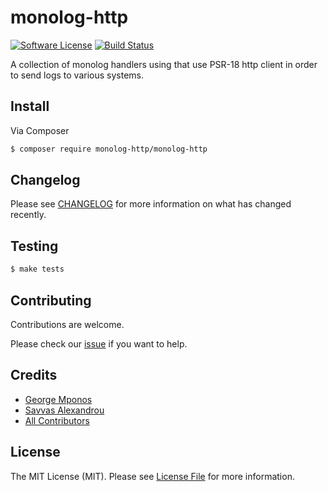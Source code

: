 # monolog-http

[![Software License][ico-license]](LICENSE.md)
[![Build Status](https://travis-ci.com/monolog-http/monolog-http.svg?branch=master)](https://travis-ci.com/monolog-http/monolog-http)

A collection of monolog handlers using that use PSR-18 http client in order to send logs to various systems.

## Install

Via Composer

``` bash
$ composer require monolog-http/monolog-http
```

## Changelog

Please see [CHANGELOG](CHANGELOG.md) for more information on what has changed recently.

## Testing

``` bash
$ make tests
```

## Contributing

Contributions are welcome.

Please check our [issue](https://github.com/monolog-http/monolog-http/issues) if you want to help.

## Credits

- [George Mponos](https://github.com/gmponos)
- [Savvas Alexandrou](https://github.com/savvasal)
- [All Contributors](../../contributors)

## License

The MIT License (MIT). Please see [License File](LICENSE.md) for more information.

[ico-license]: https://img.shields.io/badge/license-MIT-brightgreen.svg?style=flat-square

[link-downloads]: https://packagist.org/packages/monolog-http/monolog-http
